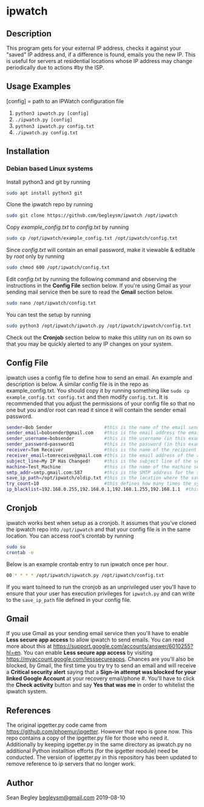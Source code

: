 # ipwatch

## Description
This program gets for your external IP address, checks it against your "saved" IP address and, if a difference is found, emails you the new IP. This is useful for servers at residential locations whose IP address may change periodically due to actions #by the ISP.

## Usage Examples
[config] = path to an IPWatch configuration file

1. `python3 ipwatch.py [config]`
2. `./ipwatch.py [config]`
3. `python3 ipwatch.py config.txt`
4. `./ipwatch.py config.txt`

## Installation
### Debian based Linux systems
Install python3 and git by running
```bash
sudo apt install python3 git
```

Clone the ipwatch repo by running
```bash
sudo git clone https://github.com/begleysm/ipwatch /opt/ipwatch
```

Copy *example_config.txt* to *config.txt* by running
```bash
sudo cp /opt/ipwatch/example_config.txt /opt/ipwatch/config.txt
```

Since *config.txt* will contain an email password, make it viewable & editable by *root* only by running
```bash
sudo chmod 600 /opt/ipwatch/config.txt
```

Edit *config.txt* by running the following command and observing the instructions in the **Config File** section below.  If you're using Gmail as your sending mail service then be sure to read the **Gmail** section below.
```bash
sudo nano /opt/ipwatch/config.txt
```

You can test the setup by running
```bash
sudo python3 /opt/ipwatch/ipwatch.py /opt/ipwatch/ipwatch/config.txt
```
Check out the **Cronjob** section below to make this utility run on its own so that you may be quickly alerted to any IP changes on your system.

## Config File
ipwatch uses a config file to define how to send an email.  An example and description is below.  A similar config file is in the repo as example_config.txt.  You should copy it by running something like `sudo cp example_config.txt config.txt` and then modify `config.txt`. It is recommended that you adjust the permissions of your config file so that no one but you and/or root can read it since it will contain the sender email password.

```bash
sender=Bob Sender                   #this is the name of the email sender
sender_email=bobsender@gmail.com    #this is the email address the email will be sent from
sender_username=bobsender           #this is the username (in this example gmail username) of the sender
sender_password=password1           #this is the password (in this example gmail password) of the sender
receiver=Tom Receiver               #this is the name of the recipient
receiver_email=tomreceive@gmail.com #this is the email address of the recipient
subject_line=My IP Has Changed!     #this is the subject line of the sent email
machine=Test_Machine                #this is the name of the machine sending the email
smtp_addr=smtp.gmail.com:587        #this is the SMTP address for the sending email server (in this case gmail)
save_ip_path=/opt/ipwatch/oldip.txt #this is the location where the saved ip address will be stored
try_count=10                        #this defines how many times the system will try to find the current IP before exiting
ip_blacklist=192.168.0.255,192.168.0.1,192.168.1.255,192.168.1.1  #this is a list of IP address to ignore if received
```

## Cronjob
ipwatch works best when setup as a cronjob.  It assumes that you've cloned the ipwatch repo into `/opt/ipwatch` and that your config file is in the same location.  You can access root's crontab by running

```bash
sudo su
crontab -e
```
Below is an example crontab entry to run ipwatch once per hour.

```bash
00 * * * * /opt/ipwatch/ipwatch.py /opt/ipwatch/config.txt
```

If you want to/need to run the cronjob as an unprivileged user you'll have to ensure that your user has execution privileges for `ipwatch.py` and can write to the `save_ip_path` file defined in your config file.

## Gmail
If you use Gmail as your sending email service then you'll have to enable **Less secure app access** to allow ipwatch to send emails. You can read more about this at https://support.google.com/accounts/answer/6010255?hl=en.  You can enable **Less secure app access** by visiting https://myaccount.google.com/lesssecureapps.  Chances are you'll also be blocked, by Gmail, the first time you try try to send an email and will receive a **Critical security alert** saying that a **Sign-in attempt was blocked for your linked Google Account** at your recovery email/phone #.  You'll have to click the **Check activity** button and say **Yes that was me** in order to whitelist the ipwatch system.

## References
The original ipgetter.py code came from https://github.com/phoemur/ipgetter.  However that repo is gone now.  This repo contains a copy of the ipgetter.py file for those who need it.  Additionally by keeping ipgetter.py in the same directory as ipwatch.py no additional Python installtion efforts (for the ipgetter module) need be conducted.  The version of ipgetter.py in this repository has been updated to remove reference to ip servers that no longer work.

## Author
Sean Begley
begleysm@gmail.com
2019-08-10
